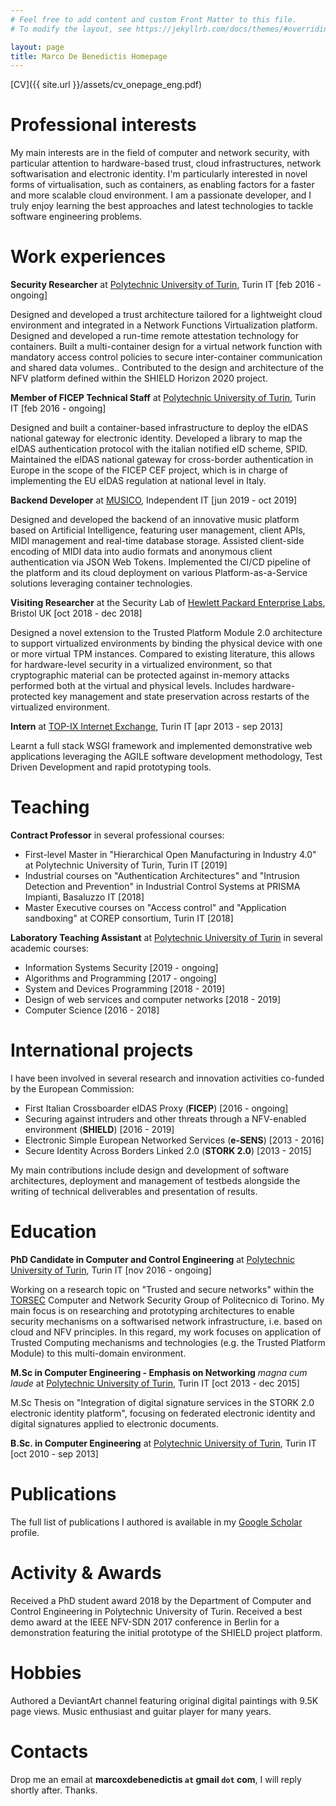 ```yaml
---
# Feel free to add content and custom Front Matter to this file.
# To modify the layout, see https://jekyllrb.com/docs/themes/#overriding-theme-defaults

layout: page
title: Marco De Benedictis Homepage
---
```


[CV]({{ site.url }}/assets/cv_onepage_eng.pdf)

# Professional interests

My main interests are in the field of computer and network security, with particular attention to hardware-based trust, cloud infrastructures, network softwarisation and electronic identity. I'm particularly interested in novel forms of virtualisation, such as containers, as enabling factors for a faster and more scalable cloud environment. I am a passionate developer, and I truly enjoy learning the best approaches and latest technologies to tackle software engineering problems.

# Work experiences

**Security Researcher** at [Polytechnic University of Turin](https://www.polito.it/), Turin IT [feb 2016 - ongoing]

Designed and developed a trust architecture tailored for a lightweight cloud environment and integrated in a Network Functions Virtualization platform. Designed and developed a run-time remote attestation technology for containers. Built a multi-container design for a virtual network function with mandatory access control policies to secure inter-container communication and shared data volumes.. Contributed to the design and architecture of the NFV platform defined within the SHIELD Horizon 2020 project.

**Member of FICEP Technical Staff** at [Polytechnic University of Turin](https://www.polito.it/), Turin IT [feb 2016 - ongoing]

Designed and built a container-based infrastructure to deploy the eIDAS national gateway for electronic identity. Developed a library to map the eIDAS authentication protocol with the italian notified eID scheme, SPID. Maintained the eIDAS national gateway for cross-border authentication in Europe in the scope of the FICEP CEF project, which is in charge of implementing the EU eIDAS regulation at national level in Italy.

**Backend Developer** at [MUSICO](https://www.musi-co.com/), Independent IT [jun 2019 - oct 2019]

Designed and developed the backend of an innovative music platform based on Artificial Intelligence, featuring user management, client APIs, MIDI management and real-time database storage. Assisted client-side encoding of MIDI data into audio formats and anonymous client authentication via JSON Web Tokens. Implemented the CI/CD pipeline of the platform and its cloud deployment on various Platform-as-a-Service solutions leveraging container technologies.

**Visiting Researcher** at the Security Lab of [Hewlett Packard Enterprise Labs](https://www.labs.hpe.com/), Bristol UK [oct 2018 - dec 2018]

Designed a novel extension to the Trusted Platform Module 2.0 architecture to support virtualized environments by binding the physical device with one or more virtual TPM instances. Compared to existing literature, this allows for hardware-level security in a virtualized environment, so that cryptographic material can be protected against in-memory attacks performed both at the virtual and physical levels. Includes hardware-protected key management and state preservation across restarts of the virtualized environment.

**Intern** at [TOP-IX Internet Exchange](https://www.top-ix.org/it/home/), Turin IT [apr 2013 - sep 2013]

Learnt a full stack WSGI framework and implemented demonstrative web applications leveraging the AGILE software development methodology, Test Driven Development and rapid prototyping tools.

# Teaching

**Contract Professor** in several professional courses:

- First-level Master in "Hierarchical Open Manufacturing in Industry 4.0" at Polytechnic University of Turin, Turin IT [2019]
- Industrial courses on "Authentication Architectures" and "Intrusion Detection and Prevention" in Industrial Control Systems at PRISMA Impianti, Basaluzzo IT [2018]
- Master Executive courses on "Access control" and "Application sandboxing" at COREP consortium, Turin IT [2018]

**Laboratory Teaching Assistant** at [Polytechnic University of Turin](https://www.polito.it/) in several academic courses:

- Information Systems Security [2019 - ongoing]
- Algorithms and Programming [2017 - ongoing]
- System and Devices Programming [2018 - 2019]
- Design of web services and computer networks [2018 - 2019]
- Computer Science [2016 - 2018]

# International projects

I have been involved in several research and innovation activities co-funded by the European Commission:

- First Italian Crossboarder eIDAS Proxy (**FICEP**) [2016 - ongoing]
- Securing against intruders and other threats through a NFV-enabled environment (**SHIELD**) [2016 - 2019]
- Electronic Simple European Networked Services (**e-SENS**) [2013 - 2016]
- Secure Identity Across Borders Linked 2.0 (**STORK 2.0**) [2013 - 2015]

My main contributions include design and development of software architectures, deployment and management of testbeds alongside the writing of technical deliverables and presentation of results.

# Education

**PhD Candidate in Computer and Control Engineering** at [Polytechnic University of Turin](http://www.phd-dauin.polito.it/), Turin IT [nov 2016 - ongoing]

Working on a research topic on "Trusted and secure networks" within the [TORSEC](https://security.polito.it) Computer and Network Security Group of Politecnico di Torino. My main focus is on researching and prototyping architectures to enable security mechanisms on a softwarised network infrastructure, i.e. based on cloud and NFV principles. In this regard, my work focuses on application of Trusted Computing mechanisms and technologies (e.g. the Trusted Platform Module) to this multi-domain environment.

**M.Sc in Computer Engineering - Emphasis on Networking** *magna cum laude* at [Polytechnic University of Turin](https://www.polito.it), Turin IT [oct 2013 - dec 2015]

M.Sc Thesis on "Integration of digital signature services in the STORK 2.0 electronic identity platform", focusing on federated electronic identity and digital signatures applied to electronic documents.

**B.Sc. in Computer Engineering** at [Polytechnic University of Turin](https://www.polito.it), Turin IT [oct 2010 - sep 2013]

# Publications

The full list of publications I authored is available in my [Google Scholar](https://scholar.google.it/citations?user=3dBGZkkAAAAJ) profile.

# Activity & Awards

Received a PhD student award 2018 by the Department of Computer and Control Engineering in Polytechnic University of Turin. Received a best demo award at the IEEE NFV-SDN 2017 conference in Berlin for a demonstration featuring the initial prototype of the SHIELD project platform.

# Hobbies

Authored a DeviantArt channel featuring original digital paintings with 9.5K page views. Music enthusiast and guitar player for many years.

# Contacts

Drop me an email at **marcoxdebenedictis <code>at</code> gmail <code>dot</code> com**, I will reply shortly after. Thanks.

